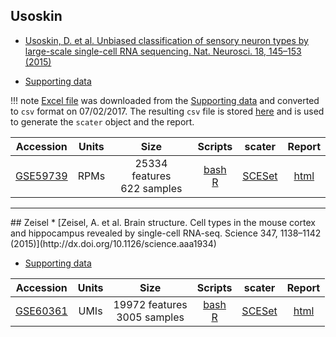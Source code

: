 ## Usoskin
* [Usoskin, D. et al. Unbiased classification of sensory neuron types by large-scale single-cell RNA sequencing. Nat. Neurosci. 18, 145–153 (2015)](http://dx.doi.org/10.1038/nn.3881)

* [Supporting data](http://linnarssonlab.org/drg/)

!!! note
    [Excel file](https://storage.googleapis.com/linnarsson-lab-www-blobs/blobs/drg/Usoskin%20et%20al.%20External%20resources%20Table%201.xlsx) was downloaded from the [Supporting data](http://linnarssonlab.org/drg/) and converted to `csv` format on 07/02/2017. The resulting `csv` file is stored [here](https://s3.amazonaws.com/scrnaseq-public-datasets/manual-data/Usoskin+et+al.+External+resources+Table+1.csv) and is used to generate the `scater` object and the report.

|Accession|Units|Size|Scripts|scater|Report|
|:-:|:-:|:-:|:-:|:-:|:-:|
|[GSE59739](https://www.ncbi.nlm.nih.gov/geo/query/acc.cgi?acc=GSE59739)|RPMs|25334 features<br>622 samples|[bash](https://github.com/hemberg-lab/scRNA.seq.datasets/blob/master/process-data/usoskin.sh)<br>[R](https://github.com/hemberg-lab/scRNA.seq.datasets/blob/master/create-scater/usoskin.R)|[SCESet](https://scrnaseq-public-datasets.s3.amazonaws.com/scater-objects/usoskin.rds)|[html](https://scrnaseq-public-datasets.s3.amazonaws.com/scater-reports/usoskin.html)|

<hr>
## Zeisel
* [Zeisel, A. et al. Brain structure. Cell types in the mouse cortex and hippocampus revealed by single-cell RNA-seq. Science 347, 1138–1142 (2015)](http://dx.doi.org/10.1126/science.aaa1934)

* [Supporting data](http://linnarssonlab.org/cortex/)

|Accession|Units|Size|Scripts|scater|Report|
|:-:|:-:|:-:|:-:|:-:|:-:|
|[GSE60361](https://www.ncbi.nlm.nih.gov/geo/query/acc.cgi?acc=GSE60361)|UMIs|19972 features<br>3005 samples|[bash](https://github.com/hemberg-lab/scRNA.seq.datasets/blob/master/process-data/zeisel.sh)<br>[R](https://github.com/hemberg-lab/scRNA.seq.datasets/blob/master/create-scater/zeisel.R)|[SCESet](https://scrnaseq-public-datasets.s3.amazonaws.com/scater-objects/zeisel.rds)|[html](https://scrnaseq-public-datasets.s3.amazonaws.com/scater-reports/zeisel.html)|
